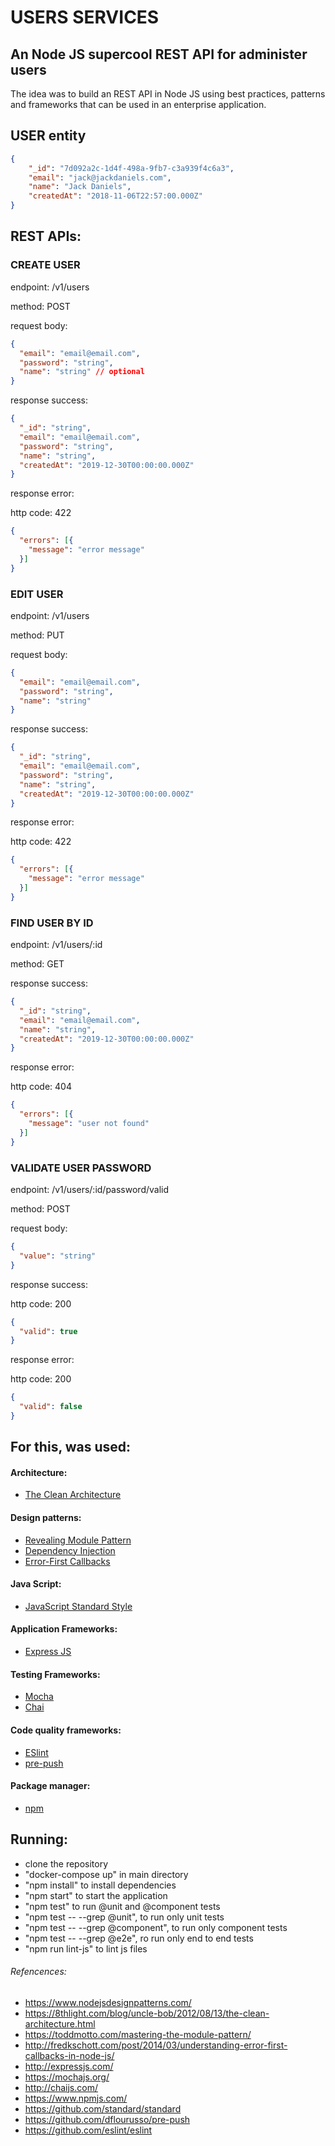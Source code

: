 # USERS SERVICES

## An Node JS supercool REST API for administer users
The idea was to build an REST API in Node JS using best practices, patterns and frameworks that can be used in an enterprise application.

## USER entity
```json
{
    "_id": "7d092a2c-1d4f-498a-9fb7-c3a939f4c6a3",
    "email": "jack@jackdaniels.com",
    "name": "Jack Daniels",
    "createdAt": "2018-11-06T22:57:00.000Z"
}
```

## REST APIs:

### CREATE USER
  endpoint: /v1/users

  method: POST

  request body:
  ```json
  {
    "email": "email@email.com",
    "password": "string",
    "name": "string" // optional
  }
  ```

  response success:
  ```json
  {
    "_id": "string",
    "email": "email@email.com",
    "password": "string",
    "name": "string",
    "createdAt": "2019-12-30T00:00:00.000Z"
  }
  ```

  response error:

  http code: 422
  ```json
  {
    "errors": [{
      "message": "error message"
    }]
  }
  ```

  ### EDIT USER
  endpoint: /v1/users

  method: PUT

  request body:
  ```json
  {
    "email": "email@email.com",
    "password": "string", 
    "name": "string"
  }
  ```

  response success:
  ```json
  {
    "_id": "string",
    "email": "email@email.com",
    "password": "string",
    "name": "string",
    "createdAt": "2019-12-30T00:00:00.000Z"
  }
  ```

  response error:

  http code: 422
  ```json
  {
    "errors": [{
      "message": "error message"
    }]
  }
  ```

### FIND USER BY ID
  endpoint: /v1/users/:id

  method: GET
  
  response success:
  ```json
  {
    "_id": "string",
    "email": "email@email.com",
    "name": "string",
    "createdAt": "2019-12-30T00:00:00.000Z"
  }
  ```

  response error:

  http code: 404
  ```json
  {
    "errors": [{
      "message": "user not found"
    }]
  }
  ```
  

### VALIDATE USER PASSWORD

  endpoint: /v1/users/:id/password/valid
  
  method: POST
  
  request body:
  ```json
  {
    "value": "string"
  }
  ```
  
  response success:

  http code: 200
  ```json
  {
    "valid": true
  }
  ```

  response error:
  
  http code: 200

  ```json
  {
    "valid": false
  }
  ```

## For this, was used:

#### Architecture:
- [The Clean Architecture](https://8thlight.com/blog/uncle-bob/2012/08/13/the-clean-architecture.html)

#### Design patterns:
- [Revealing Module Pattern](https://toddmotto.com/mastering-the-module-pattern/)
- [Dependency Injection](https://www.nodejsdesignpatterns.com/)
- [Error-First Callbacks](http://fredkschott.com/post/2014/03/understanding-error-first-callbacks-in-node-js/)

#### Java Script:
- [JavaScript Standard Style](https://github.com/standard/standard)

#### Application Frameworks:
- [Express JS](http://expressjs.com/)

#### Testing Frameworks:
- [Mocha](https://mochajs.org/)
- [Chai](http://chaijs.com/)

#### Code quality frameworks:
- [ESlint](https://github.com/eslint/eslint)
- [pre-push](https://github.com/dflourusso/pre-push)

#### Package manager:
- [npm](https://www.npmjs.com/)

## Running:
- clone the repository
- "docker-compose up" in main directory
- "npm install" to install dependencies
- "npm start" to start the application
- "npm test" to run @unit and @component tests
- "npm test -- --grep @unit", to run only unit tests
- "npm test -- --grep @component", to run only component tests
- "npm test -- --grep @e2e", ro run only end to end tests
- "npm run lint-js" to lint js files

###### Refencences:
- https://www.nodejsdesignpatterns.com/
- https://8thlight.com/blog/uncle-bob/2012/08/13/the-clean-architecture.html
- https://toddmotto.com/mastering-the-module-pattern/
- http://fredkschott.com/post/2014/03/understanding-error-first-callbacks-in-node-js/
- http://expressjs.com/
- https://mochajs.org/
- http://chaijs.com/
- https://www.npmjs.com/
- https://github.com/standard/standard
- https://github.com/dflourusso/pre-push
- https://github.com/eslint/eslint

